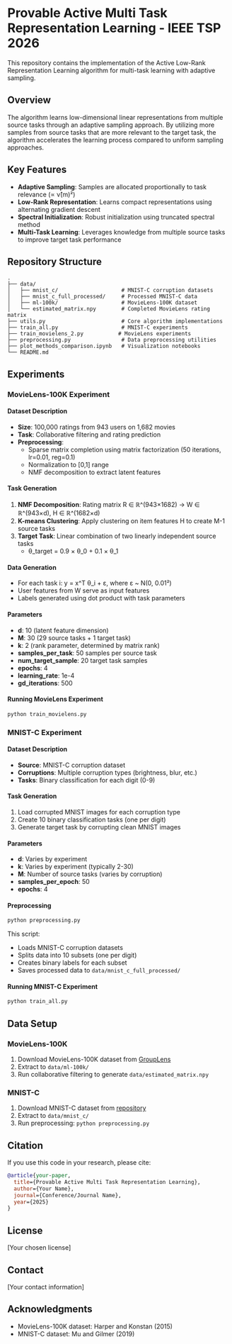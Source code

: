 # Provable Active Multi Task Representation Learning - IEEE TSP 2026

This repository contains the implementation of the Active Low-Rank Representation Learning algorithm for multi-task learning with adaptive sampling.

## Overview

The algorithm learns low-dimensional linear representations from multiple source tasks through an adaptive sampling approach. By utilizing more samples from source tasks that are more relevant to the target task, the algorithm accelerates the learning process compared to uniform sampling approaches.

## Key Features

- **Adaptive Sampling**: Samples are allocated proportionally to task relevance (∝ ν̂(m)²)
- **Low-Rank Representation**: Learns compact representations using alternating gradient descent
- **Spectral Initialization**: Robust initialization using truncated spectral method
- **Multi-Task Learning**: Leverages knowledge from multiple source tasks to improve target task performance

## Repository Structure

```
.
├── data/
│   ├── mnist_c/                    # MNIST-C corruption datasets
│   ├── mnist_c_full_processed/     # Processed MNIST-C data
│   ├── ml-100k/                    # MovieLens-100K dataset
│   └── estimated_matrix.npy        # Completed MovieLens rating matrix
├── utils.py                        # Core algorithm implementations
├── train_all.py                    # MNIST-C experiments
├── train_movielens_2.py           # MovieLens experiments
├── preprocessing.py                # Data preprocessing utilities
├── plot_methods_comparison.ipynb   # Visualization notebooks
└── README.md
```

## Experiments

### MovieLens-100K Experiment

#### Dataset Description
- **Size**: 100,000 ratings from 943 users on 1,682 movies
- **Task**: Collaborative filtering and rating prediction
- **Preprocessing**: 
  - Sparse matrix completion using matrix factorization (50 iterations, lr=0.01, reg=0.1)
  - Normalization to [0,1] range
  - NMF decomposition to extract latent features

#### Task Generation
1. **NMF Decomposition**: Rating matrix R ∈ ℝ^(943×1682) → W ∈ ℝ^(943×d), H ∈ ℝ^(1682×d)
2. **K-means Clustering**: Apply clustering on item features H to create M-1 source tasks
3. **Target Task**: Linear combination of two linearly independent source tasks
   - θ_target = 0.9 × θ_0 + 0.1 × θ_1

#### Data Generation
- For each task i: y = x^T θ_i + ε, where ε ~ N(0, 0.01²)
- User features from W serve as input features
- Labels generated using dot product with task parameters

#### Parameters
- **d**: 10 (latent feature dimension)
- **M**: 30 (29 source tasks + 1 target task)
- **k**: 2 (rank parameter, determined by matrix rank)
- **samples_per_task**: 50 samples per source task
- **num_target_sample**: 20 target task samples
- **epochs**: 4
- **learning_rate**: 1e-4
- **gd_iterations**: 500

#### Running MovieLens Experiment
```bash
python train_movielens.py
```

### MNIST-C Experiment

#### Dataset Description
- **Source**: MNIST-C corruption dataset
- **Corruptions**: Multiple corruption types (brightness, blur, etc.)
- **Tasks**: Binary classification for each digit (0-9)

#### Task Generation
1. Load corrupted MNIST images for each corruption type
2. Create 10 binary classification tasks (one per digit)
3. Generate target task by corrupting clean MNIST images

#### Parameters
- **d**: Varies by experiment
- **k**: Varies by experiment (typically 2-30)
- **M**: Number of source tasks (varies by corruption)
- **samples_per_epoch**: 50
- **epochs**: 4

#### Preprocessing
```bash
python preprocessing.py
```

This script:
- Loads MNIST-C corruption datasets
- Splits data into 10 subsets (one per digit)
- Creates binary labels for each subset
- Saves processed data to `data/mnist_c_full_processed/`

#### Running MNIST-C Experiment
```bash
python train_all.py
```

## Data Setup

### MovieLens-100K
1. Download MovieLens-100K dataset from [GroupLens](https://grouplens.org/datasets/movielens/100k/)
2. Extract to `data/ml-100k/`
3. Run collaborative filtering to generate `data/estimated_matrix.npy`

### MNIST-C
1. Download MNIST-C dataset from [repository](https://github.com/google-research/mnist-c)
2. Extract to `data/mnist_c/`
3. Run preprocessing: `python preprocessing.py`

## Citation

If you use this code in your research, please cite:

```bibtex
@article{your-paper,
  title={Provable Active Multi Task Representation Learning},
  author={Your Name},
  journal={Conference/Journal Name},
  year={2025}
}
```

## License

[Your chosen license]

## Contact

[Your contact information]

## Acknowledgments

- MovieLens-100K dataset: Harper and Konstan (2015)
- MNIST-C dataset: Mu and Gilmer (2019)